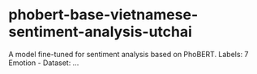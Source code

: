 # phobert-base-vietnamese-sentiment-analysis-utchai
A model fine-tuned for sentiment analysis based on PhoBERT.  Labels: 7 Emotion - Dataset: ...
